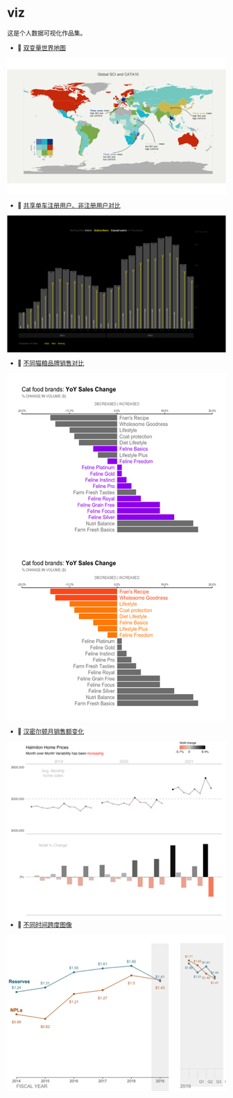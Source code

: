# viz
这是个人数据可视化作品集。

- 🔗 [双变量世界地图](https://github.com/Jpzhaoo/viz/blob/main/code/world_map.Rmd)
<img align="center" alt="JPEG" src="https://github.com/Jpzhaoo/viz/blob/main/graphs/world_map.jpeg" />

- 🔗 [共享单车注册用户、非注册用户对比](https://github.com/Jpzhaoo/viz/blob/main/code/bike_sharing.Rmd)
<img align="center" alt="PNG" src="https://github.com/Jpzhaoo/viz/blob/main/graphs/bike_sharing.png" />

- 🔗 [不同猫粮品牌销售对比](https://github.com/Jpzhaoo/viz/blob/main/code/cat_food_brand.Rmd)
<img align="center" alt="PNG" width = "600" height = "400" src="https://github.com/Jpzhaoo/viz/blob/main/graphs/cat_food_brand1.png" />
<img align="center" alt="PNG" width = "600" height = "400" src="https://github.com/Jpzhaoo/viz/blob/main/graphs/cat_food_brand2.png" />

- 🔗 [汉密尔顿月销售额变化](https://github.com/Jpzhaoo/viz/blob/main/code/monthly_sales.Rmd)
<img align="left" alt="PNG" src="https://github.com/Jpzhaoo/viz/blob/main/graphs/monthly_sales2.png" />

- 🔗 [不同时间跨度图像](https://github.com/Jpzhaoo/viz/blob/main/code/diff_time_span.Rmd)
<img align="center" alt="PNG" src="https://github.com/Jpzhaoo/viz/blob/main/graphs/diff_time_span.png" />



